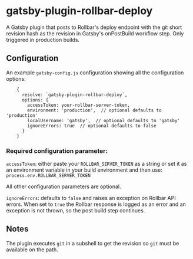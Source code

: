 # gatsby-plugin-rollbar-deploy
A Gatsby plugin that posts to Rollbar's deploy endpoint with the git short revision hash as the revision in Gatsby's onPostBuild workflow step. Only triggered in production builds.

## Configuration

An example `gatsby-config.js` configuration showing all the configuration options:
```
    {
      resolve: `gatsby-plugin-rollbar-deploy`,
      options: {
        accessToken: your-rollbar-server-token,
        environment: 'production',  // optional defaults to 'production'
        localUsername: 'gatsby',  // optional defaults to 'gatsby'
        ignoreErrors: true  // optional defaults to false
      }
    }
```

### Required configuration parameter:

`accessToken`: either paste your `ROLLBAR_SERVER_TOKEN` as a string or set it as an environment variable in your build environment and then use: `process.env.ROLLBAR_SERVER_TOKEN`

All other configuration parameters are optional.

`ignoreErrors`: defaults to `false` and raises an exception on Rollbar API errors. When set to `true` the Rollbar response is logged as an error and an exception is not thrown, so the post build step continues.


## Notes

The plugin executes `git` in a subshell to get the revision so `git` must be available on the path.
